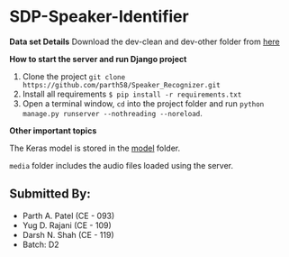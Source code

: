 # SDP-Speaker-Identifier

**Data set Details**
Download the dev-clean and dev-other folder from [here](http://www.openslr.org/resources/12/)

**How to start the server and run Django project**

1. Clone the project `git clone https://github.com/parth58/Speaker_Recognizer.git`
2. Install all requirements `$ pip install -r requirements.txt`
3. Open a terminal window, `cd` into the project folder and run `python manage.py runserver --nothreading --noreload`.

**Other important topics**

The Keras model is stored in the [model](https://github.com/parth58/Speaker_Recognizer/blob/master/Django-App(SpeakerIdentifier)/SpeakerIdentifier/SpeakerIdentifier) folder.

`media` folder includes the audio files loaded using the server.

## Submitted By:
* Parth A. Patel (CE - 093)
* Yug D. Rajani (CE - 109)
* Darsh N. Shah (CE - 119)
* Batch: D2
